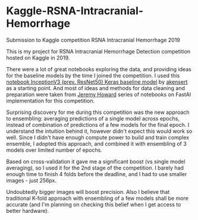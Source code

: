 # Kaggle-RSNA-Intracranial-Hemorrhage
Submission to Kaggle competition RSNA Intracranial Hemorrhage 2019

This is my project for RSNA Intracranial Hemorrhage Detection competition hosted on Kaggle in 2019.

There were a lot of great notebooks exploring the data, and providing ideas for the baseline models by the time I joined the competition. 
I used this <a href='https://www.kaggle.com/akensert/inceptionv3-prev-resnet50-keras-baseline-model'>notebook InceptionV3 (prev. ResNet50) Keras baseline model</a> by <a href='https://www.kaggle.com/akensert'> akensert </a> as a starting point.
And most of ideas and methods for data cleaning and preparation were taken from <a href='https://www.kaggle.com/jhoward'>Jeremy Howard</a> series of notebooks on FastAI implementation for this competition.

Surprising discovery for me during this competition was the new approach to ensembling: averaging predictions of a single model across epochs, instead of combination of predictions of a few models for the final epoch. I understand the intuition behind it, however didn't expect this would work so well. Since I didn't have enough compute power to build and train complex ensemble, I adopted this approach, and combined it with ensembling of 3 models over limited number of epochs.

Based on cross-validation it gave me a significant boost (vs single model averaging), so I used it for the 2nd stage of the competition. I barely had enough time to finish 4 folds before the deadline, and I had to use smaller images - just 256px. 

Undoubtedly bigger images will boost precision. 
Also I believe that traditional K-fold approach with ensembling of a few models shall be more accurate (and I'm planning on checking this belief when I get access to better hardware).
